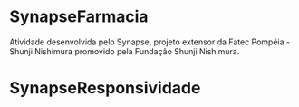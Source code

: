 # SynapseFarmacia
Atividade desenvolvida pelo Synapse, projeto extensor da Fatec Pompéia - Shunji Nishimura promovido pela Fundação Shunji Nishimura.
# SynapseResponsividade
